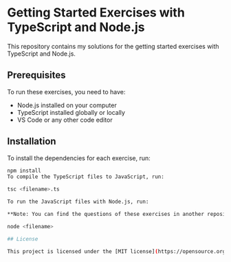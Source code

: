 # Getting Started Exercises with TypeScript and Node.js

This repository contains my solutions for the getting started exercises with TypeScript and Node.js.

## Prerequisites

To run these exercises, you need to have:

- Node.js installed on your computer
- TypeScript installed globally or locally
- VS Code or any other code editor

## Installation

To install the dependencies for each exercise, run:

```bash
npm install
To compile the TypeScript files to JavaScript, run:

tsc <filename>.ts

To run the JavaScript files with Node.js, run:

**Note: You can find the questions of these exercises in another repository [here](https://github.com/panaverse/typescript-node-projects/blob/main/getting-started-exercises.md).**

node <filename>

## License

This project is licensed under the [MIT license](https://opensource.org/licenses/MIT).
